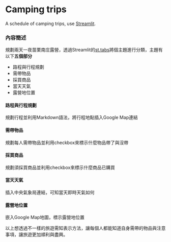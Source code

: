 # Camping trips
A schedule of camping trips, use [Streamlit](https://streamlit.io/).

### 內容簡述
規劃兩天一夜苗栗南庄露營，透過Streamlit的[st.tabs](https://docs.streamlit.io/library/api-reference/layout/st.tabs)將個主題進行分類，主題有以下**五個部分**
- 路程與行程規劃
- 需帶物品
- 採買商品
- 當天天氣
- 露營地位置

#### 路程與行程規劃
規劃行程並利用Markdown語法，將行程地點插入Google Map連結

#### 需帶物品
規劃每人需帶物品並利用checkbox來標示什麼物品帶了與沒帶

#### 採買商品
規劃須採買商品並利用checkbox來標示什麼商品已購買

#### 當天天氣
插入中央氣象局連結，可知當天即時天氣如何

#### 露營地位置
嵌入Google Map地圖，標示露營地位置

以上想透過不一樣的旅遊需知表示方法，讓每個人都能知道自身需帶的物品與注意事項，讓旅遊更加順利與盡興。
